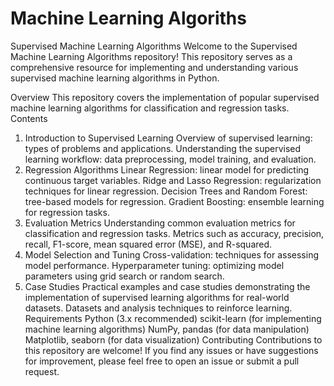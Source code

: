 # Machine Learning Algoriths
Supervised Machine Learning Algorithms
Welcome to the Supervised Machine Learning Algorithms repository! This repository serves as a comprehensive resource for implementing and understanding various supervised machine learning algorithms in Python.

Overview
This repository covers the implementation of popular supervised machine learning algorithms for classification and regression tasks.
Contents
1. Introduction to Supervised Learning
Overview of supervised learning: types of problems and applications.
Understanding the supervised learning workflow: data preprocessing, model training, and evaluation.
2. Regression Algorithms
Linear Regression: linear model for predicting continuous target variables.
Ridge and Lasso Regression: regularization techniques for linear regression.
Decision Trees and Random Forest: tree-based models for regression.
Gradient Boosting: ensemble learning for regression tasks.
3. Evaluation Metrics
Understanding common evaluation metrics for classification and regression tasks.
Metrics such as accuracy, precision, recall, F1-score, mean squared error (MSE), and R-squared.
4. Model Selection and Tuning
Cross-validation: techniques for assessing model performance.
Hyperparameter tuning: optimizing model parameters using grid search or random search.
5. Case Studies
Practical examples and case studies demonstrating the implementation of supervised learning algorithms for real-world datasets.
Datasets and analysis techniques to reinforce learning.
Requirements
Python (3.x recommended)
scikit-learn (for implementing machine learning algorithms)
NumPy, pandas (for data manipulation)
Matplotlib, seaborn (for data visualization)
Contributing
Contributions to this repository are welcome! If you find any issues or have suggestions for improvement, please feel free to open an issue or submit a pull request.

